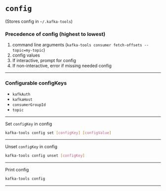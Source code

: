 # `config`
(Stores config in `~/.kafka-tools`)

### Precedence of config (highest to lowest)
1. command line arguments (`kafka-tools consumer fetch-offsets --topic=my-topic`)
2. config values
3. If interactive, prompt for config
4. If non-interactive, error if missing needed config

---
### Configurable configKeys
- `kafkAuth`
- `kafkaHost`
- `consumerGroupId`
- `topic`

---
Set `configKey` in config
```bash
kafka-tools config set [configKey] [configValue]
```

---
Unset `configKey` in config
```bash
kafka-tools config unset [configKey]
```

---
Print config
```bash
kafka-tools config
```
---
